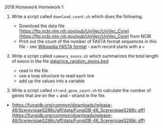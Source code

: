2019 Homework Homework 1

1. Write a script called `download_count.sh` which does the following.
   * Download the data file [https://ftp.ncbi.nlm.nih.gov/pub/UniVec/UniVec_Core](https://ftp.ncbi.nlm.nih.gov/pub/UniVec/UniVec_Core) from NCBI
   * Print out the count of the number of FASTA format sequences in this file - see [Wikipedia FASTA format](https://en.wikipedia.org/wiki/FASTA_format) - each record starts with a `>`

2. Write a script called `summary_exons.sh` which summarizes the total length of exons in the file [data/rice_random_exons.bed](https://raw.githubusercontent.com/biodataprog/GEN220_data/main/data/rice_random_exons.bed)
   * read in the file
   * use a loop structure to read each line
   * add up the values into a variable

3. Write a script called `strand_gene_count.sh` to calculate the number of genes that are on the + and - strand in the file.
  * [https://fungidb.org/common/downloads/release-48/ScerevisiaeS288c/gff/data/FungiDB-48_ScerevisiaeS288c.gff](https://fungidb.org/common/downloads/release-48/ScerevisiaeS288c/gff/data/FungiDB-48_ScerevisiaeS288c.gff)
